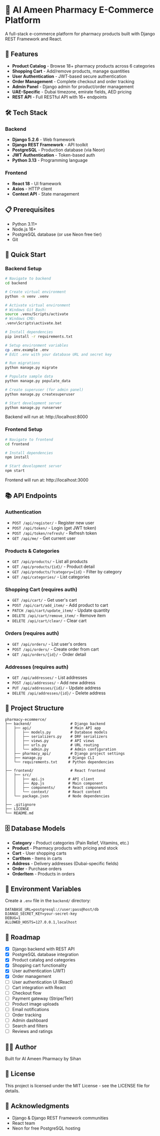 # 🏥 Al Ameen Pharmacy E-Commerce Platform

A full-stack e-commerce platform for pharmacy products built with Django REST Framework and React.

## 🌟 Features

- **Product Catalog** - Browse 18+ pharmacy products across 6 categories
- **Shopping Cart** - Add/remove products, manage quantities
- **User Authentication** - JWT-based secure authentication
- **Order Management** - Complete checkout and order tracking
- **Admin Panel** - Django admin for product/order management
- **UAE-Specific** - Dubai timezone, emirate fields, AED pricing
- **REST API** - Full RESTful API with 16+ endpoints

## 🛠️ Tech Stack

### Backend
- **Django 5.2.6** - Web framework
- **Django REST Framework** - API toolkit
- **PostgreSQL** - Production database (via Neon)
- **JWT Authentication** - Token-based auth
- **Python 3.13** - Programming language

### Frontend
- **React 18** - UI framework
- **Axios** - HTTP client
- **Context API** - State management

## 📋 Prerequisites

- Python 3.11+
- Node.js 16+
- PostgreSQL database (or use Neon free tier)
- Git

## 🚀 Quick Start

### Backend Setup

```bash
# Navigate to backend
cd backend

# Create virtual environment
python -m venv .venv

# Activate virtual environment
# Windows Git Bash:
source .venv/Scripts/activate
# Windows CMD:
.venv\Scripts\activate.bat

# Install dependencies
pip install -r requirements.txt

# Setup environment variables
cp .env.example .env
# Edit .env with your database URL and secret key

# Run migrations
python manage.py migrate

# Populate sample data
python manage.py populate_data

# Create superuser (for admin panel)
python manage.py createsuperuser

# Start development server
python manage.py runserver
```

Backend will run at: http://localhost:8000

### Frontend Setup

```bash
# Navigate to frontend
cd frontend

# Install dependencies
npm install

# Start development server
npm start
```

Frontend will run at: http://localhost:3000

## 📚 API Endpoints

### Authentication
- `POST /api/register/` - Register new user
- `POST /api/token/` - Login (get JWT token)
- `POST /api/token/refresh/` - Refresh token
- `GET /api/me/` - Get current user

### Products & Categories
- `GET /api/products/` - List all products
- `GET /api/products/{id}/` - Product detail
- `GET /api/products/?category={id}` - Filter by category
- `GET /api/categories/` - List categories

### Shopping Cart (requires auth)
- `GET /api/cart/` - Get user's cart
- `POST /api/cart/add_item/` - Add product to cart
- `PATCH /api/cart/update_item/` - Update quantity
- `DELETE /api/cart/remove_item/` - Remove item
- `DELETE /api/cart/clear/` - Clear cart

### Orders (requires auth)
- `GET /api/orders/` - List user's orders
- `POST /api/orders/` - Create order from cart
- `GET /api/orders/{id}/` - Order detail

### Addresses (requires auth)
- `GET /api/addresses/` - List addresses
- `POST /api/addresses/` - Add new address
- `PUT /api/addresses/{id}/` - Update address
- `DELETE /api/addresses/{id}/` - Delete address

## 📁 Project Structure

```
pharmacy-ecommerce/
├── backend/                  # Django backend
│   ├── api/                  # Main API app
│   │   ├── models.py         # Database models
│   │   ├── serializers.py    # DRF serializers
│   │   ├── views.py          # API views
│   │   ├── urls.py           # URL routing
│   │   └── admin.py          # Admin configuration
│   ├── pharmacy_api/         # Django project settings
│   ├── manage.py            # Django CLI
│   └── requirements.txt     # Python dependencies
│
├── frontend/                 # React frontend
│   ├── src/
│   │   ├── api.js           # API client
│   │   ├── App.js           # Main component
│   │   ├── components/      # React components
│   │   └── context/         # React context
│   └── package.json         # Node dependencies
│
├── .gitignore
├── LICENSE
└── README.md
```

## 🗄️ Database Models

- **Category** - Product categories (Pain Relief, Vitamins, etc.)
- **Product** - Pharmacy products with pricing and stock
- **Cart** - User shopping carts
- **CartItem** - Items in carts
- **Address** - Delivery addresses (Dubai-specific fields)
- **Order** - Purchase orders
- **OrderItem** - Products in orders

## 🔐 Environment Variables

Create a `.env` file in the `backend/` directory:

```env
DATABASE_URL=postgresql://user:pass@host/db
DJANGO_SECRET_KEY=your-secret-key
DEBUG=1
ALLOWED_HOSTS=127.0.0.1,localhost
```

## 🎯 Roadmap

- [x] Django backend with REST API
- [x] PostgreSQL database integration
- [x] Product catalog and categories
- [x] Shopping cart functionality
- [x] User authentication (JWT)
- [x] Order management
- [ ] User authentication UI (React)
- [ ] Cart integration with React
- [ ] Checkout flow
- [ ] Payment gateway (Stripe/Telr)
- [ ] Product image uploads
- [ ] Email notifications
- [ ] Order tracking
- [ ] Admin dashboard
- [ ] Search and filters
- [ ] Reviews and ratings

## 👨‍💻 Author

Built for Al Ameen Pharmacy by Sihan

## 📄 License

This project is licensed under the MIT License - see the LICENSE file for details.

## 🙏 Acknowledgments

- Django & Django REST Framework communities
- React team
- Neon for free PostgreSQL hosting
